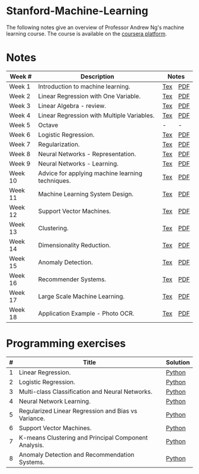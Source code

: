 # Stanford-Machine-Learning
The following notes give an overview of Professor Andrew Ng's machine learning course. The course is available on the <a href="https://www.coursera.org/learn/machine-learning">coursera platform</a>.

<h1>Notes</h1>

<table>
    <thead>
        <tr>
            <th>Week #</th>
            <th>Description</th>
            <th colspan="2">Notes</th>
        </tr>
    </thead>
    <tbody>
        <tr>
            <td>Week 1</td>
            <td>Introduction to machine learning.</td>
            <td><a href="https://github.com/djeada/Stanford-Machine-Learning/blob/main/slides/week_1.tex">Tex</a></td>
            <td><a href="https://github.com/djeada/Stanford-Machine-Learning/blob/main/slides/week_1.pdf">PDF</a></td>
        </tr>
        <tr>
            <td>Week 2</td>
            <td>Linear Regression with One Variable.</td>
            <td><a href="https://github.com/djeada/Stanford-Machine-Learning/blob/main/slides/week_2.tex">Tex</a></td>
            <td><a href="https://github.com/djeada/Stanford-Machine-Learning/blob/main/slides/week_2.pdf">PDF</a></td>
        </tr>
        <tr>
            <td>Week 3</td>
            <td>Linear Algebra - review.</td>
            <td><a href="https://github.com/djeada/Stanford-Machine-Learning/blob/main/slides/week_3.tex">Tex</a></td>
            <td><a href="https://github.com/djeada/Stanford-Machine-Learning/blob/main/slides/week_3.pdf">PDF</a></td>
        </tr>
        <tr>
            <td>Week 4</td>
            <td>Linear Regression with Multiple Variables.</td>
            <td><a href="https://github.com/djeada/Stanford-Machine-Learning/blob/main/slides/week_4.tex">Tex</a></td>
            <td><a href="https://github.com/djeada/Stanford-Machine-Learning/blob/main/slides/week_4.pdf">PDF</a></td>
        </tr>
        <tr>
            <td>Week 5</td>
            <td>Octave</td>
            <td><a>-</a></td>
            <td><a>-</a></td>
        </tr>
        <tr>
            <td>Week 6</td>
            <td>Logistic Regression.</td>
            <td><a href="https://github.com/djeada/Stanford-Machine-Learning/blob/main/slides/week_6.tex">Tex</a></td>
            <td><a href="https://github.com/djeada/Stanford-Machine-Learning/blob/main/slides/week_6.pdf">PDF</a></td>
        </tr>
        <tr>
            <td>Week 7</td>
            <td>Regularization.</td>
            <td><a href="https://github.com/djeada/Stanford-Machine-Learning/blob/main/slides/week_7.tex">Tex</a></td>
            <td><a href="https://github.com/djeada/Stanford-Machine-Learning/blob/main/slides/week_7.pdf">PDF</a></td>
        </tr>
        <tr>
            <td>Week 8</td>
            <td>Neural Networks - Representation.</td>
            <td><a href="https://github.com/djeada/Stanford-Machine-Learning/blob/main/slides/week_8.tex">Tex</a></td>
            <td><a href="https://github.com/djeada/Stanford-Machine-Learning/blob/main/slides/week_8.pdf">PDF</a></td>
        </tr>
        <tr>
            <td>Week 9</td>
            <td>Neural Networks - Learning.</td>
            <td><a href="https://github.com/djeada/Stanford-Machine-Learning/blob/main/slides/week_9.tex">Tex</a></td>
            <td><a href="https://github.com/djeada/Stanford-Machine-Learning/blob/main/slides/week_9.pdf">PDF</a></td>
        </tr>
        <tr>
            <td>Week 10</td>
            <td>Advice for applying machine learning techniques.</td>
            <td><a href="https://github.com/djeada/Stanford-Machine-Learning/blob/main/slides/week_10.tex">Tex</a></td>
            <td><a href="https://github.com/djeada/Stanford-Machine-Learning/blob/main/slides/week_10.pdf">PDF</a></td>
        </tr>
        <tr>
            <td>Week 11</td>
            <td>Machine Learning System Design.</td>
            <td><a href="https://github.com/djeada/Stanford-Machine-Learning/blob/main/slides/week_11.tex">Tex</a></td>
            <td><a href="https://github.com/djeada/Stanford-Machine-Learning/blob/main/slides/week_11.pdf">PDF</a></td>
        </tr>
        <tr>
            <td>Week 12</td>
            <td>Support Vector Machines.</td>
            <td><a href="https://github.com/djeada/Stanford-Machine-Learning/blob/main/slides/week_12.tex">Tex</a></td>
            <td><a href="https://github.com/djeada/Stanford-Machine-Learning/blob/main/slides/week_12.pdf">PDF</a></td>
        </tr>
        <tr>
            <td>Week 13</td>
            <td>Clustering.</td>
            <td><a href="https://github.com/djeada/Stanford-Machine-Learning/blob/main/slides/week_13.tex">Tex</a></td>
            <td><a href="https://github.com/djeada/Stanford-Machine-Learning/blob/main/slides/week_13.pdf">PDF</a></td>
        </tr>
        <tr>
            <td>Week 14</td>
            <td>Dimensionality Reduction.</td>
            <td><a href="https://github.com/djeada/Stanford-Machine-Learning/blob/main/slides/week_14.tex">Tex</a></td>
            <td><a href="https://github.com/djeada/Stanford-Machine-Learning/blob/main/slides/week_14.pdf">PDF</a></td>
        </tr>
        <tr>
            <td>Week 15</td>
            <td>Anomaly Detection.</td>
            <td><a href="https://github.com/djeada/Stanford-Machine-Learning/blob/main/slides/week_15.tex">Tex</a></td>
            <td><a href="https://github.com/djeada/Stanford-Machine-Learning/blob/main/slides/week_15.pdf">PDF</a></td>
        </tr>
        <tr>
            <td>Week 16</td>
            <td>Recommender Systems.</td>
            <td><a href="https://github.com/djeada/Stanford-Machine-Learning/blob/main/slides/week_16.tex">Tex</a></td>
            <td><a href="https://github.com/djeada/Stanford-Machine-Learning/blob/main/slides/week_16.pdf">PDF</a></td>
        </tr>
        <tr>
            <td>Week 17</td>
            <td>Large Scale Machine Learning.</td>
            <td><a href="https://github.com/djeada/Stanford-Machine-Learning/blob/main/slides/week_17.tex">Tex</a></td>
            <td><a href="https://github.com/djeada/Stanford-Machine-Learning/blob/main/slides/week_17.pdf">PDF</a></td>
        </tr>
        <tr>
            <td>Week 18</td>
            <td>Application Example - Photo OCR.</td>
            <td><a href="https://github.com/djeada/Stanford-Machine-Learning/blob/main/slides/week_18.tex">Tex</a></td>
            <td><a href="https://github.com/djeada/Stanford-Machine-Learning/blob/main/slides/week_18.pdf">PDF</a></td>
        </tr>
    </tbody>
</table>

<h1>Programming exercises</h1>

<table>
    <thead>
        <tr>
            <th>#</th>
            <th>Title</th>
            <th>Solution</th>
        </tr>
    </thead>
    <tbody>
        <tr>
            <td>1</td>
            <td>Linear Regression.</td>
            <td><a href="https://github.com/djeada/Stanford-Machine-Learning/blob/main/src/Exercise_1/ex1.py">Python</a></td>
        </tr>
        <tr>
            <td>2</td>
            <td>Logistic Regression.</td>
            <td><a href="https://github.com/djeada/Stanford-Machine-Learning/blob/main/src/Exercise_2/ex2.py">Python</a></td>
        </tr>
        <tr>
            <td>3</td>
            <td>Multi-class Classification and Neural Networks.</td>
            <td><a href="https://github.com/djeada/Stanford-Machine-Learning/blob/main/src/Exercise_3/ex3.py">Python</a></td>
        </tr>
        <tr>
            <td>4</td>
            <td>Neural Network Learning.</td>
            <td><a href="https://github.com/djeada/Stanford-Machine-Learning/blob/main/src/Exercise_4/ex4.py">Python</a></td>
        </tr>
        <tr>
            <td>5</td>
            <td>Regularized Linear Regression and Bias vs Variance.</td>
            <td><a href="https://github.com/djeada/Stanford-Machine-Learning/blob/main/src/Exercise_5/ex5.py">Python</a></td>
        </tr>
        <tr>
            <td>6</td>
            <td>Support Vector Machines.</td>
            <td><a href="https://github.com/djeada/Stanford-Machine-Learning/blob/main/src/Exercise_6/ex6.py">Python</a></td>
        </tr>
        <tr>
            <td>7</td>
            <td>K-means Clustering and Principal Component Analysis.</td>
            <td><a href="https://github.com/djeada/Stanford-Machine-Learning/blob/main/src/Exercise_7/ex7.py">Python</a></td>
        </tr>
        <tr>
            <td>8</td>
            <td>Anomaly Detection and Recommendation Systems.</td>
            <td><a href="https://github.com/djeada/Stanford-Machine-Learning/blob/main/src/Exercise_8/ex8.py">Python</a></td>
        </tr>
    </tbody>
</table>
